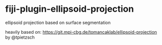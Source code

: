 # fiji-plugin-ellipsoid-projection
ellipsoid projection based on surface segmentation

heavily based on: https://git.mpi-cbg.de/tomancaklab/ellipsoid-projection by @tpietzsch

